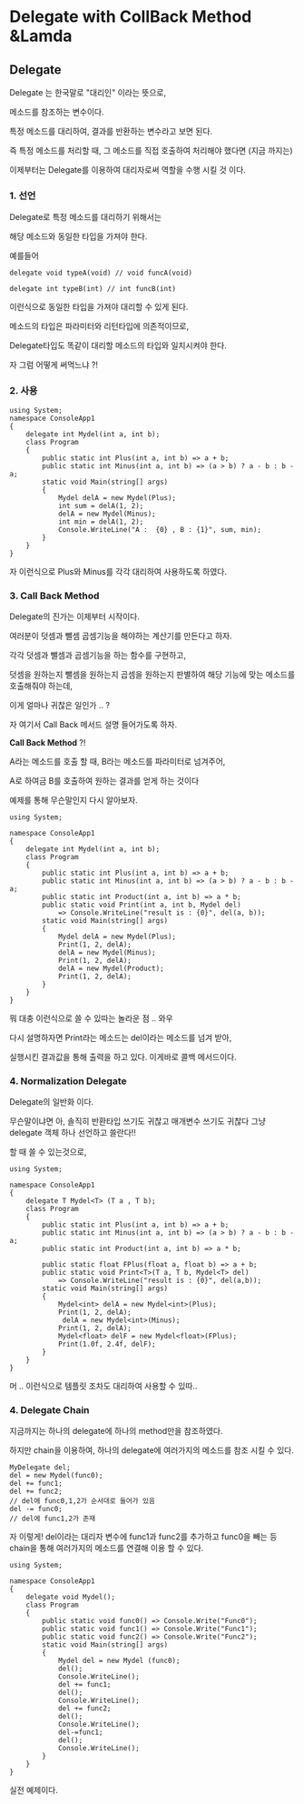 # Delegate with CollBack Method &Lamda

## Delegate 

Delegate 는 한국말로 "대리인" 이라는 뜻으로,

메소드를 참조하는 변수이다.

특정 메소드를 대리하여, 결과를 반환하는 변수라고 보면 된다.

즉 특정 메소드를 처리할 때, 그 메소드를 직접 호출하여 처리해야 했다면 (지금 까지는)

이제부터는 Delegate를 이용하여 대리자로써 역할을 수행 시킬 것 이다.

### 1. 선언

Delegate로 특정 메소드를 대리하기 위해서는 

해당 메소드와 동일한 타입을 가져야 한다.

예를들어 
~~~
delegate void typeA(void) // void funcA(void)

delegate int typeB(int) // int funcB(int)
~~~
이런식으로 동일한 타입을 가져야 대리할 수 있게 된다.

메소드의 타입은 파라미터와 리턴타입에 의존적이므로, 

Delegate타입도 똑같이 대리할 메소드의 타입와 일치시켜야 한다.

자 그럼 어떻게 써먹느냐 ?!

### 2. 사용

~~~
using System;
namespace ConsoleApp1
{
    delegate int Mydel(int a, int b);
    class Program
    {
        public static int Plus(int a, int b) => a + b;
        public static int Minus(int a, int b) => (a > b) ? a - b : b - a;
        static void Main(string[] args)
        {
            Mydel delA = new Mydel(Plus);
            int sum = delA(1, 2);
            delA = new Mydel(Minus);
            int min = delA(1, 2);
            Console.WriteLine("A :  {0} , B : {1}", sum, min);
        }
    }
}
~~~
자 이런식으로 Plus와 Minus를 각각 대리하여 사용하도록 하였다.


### 3. Call Back Method

Delegate의 진가는 이제부터 시작이다.

여러분이 덧셈과 뺄셈 곱셈기능을 해야하는 계산기를 만든다고 하자.

각각 덧셈과 뺄셈과 곱셈기능을 하는 함수를 구현하고, 

덧셈을 원하는지 뺄셈을 원하는지 곱셈을 원하는지 판별하여 해당 기능에 맞는 메소드를 호출해줘야 하는데,

이게 얼마나 귀찮은 일인가 .. ?

자 여기서 Call Back 메서드 설명 들어가도록 하자.

**Call Back Method** ?!

A라는 메소드를 호출 할 때, B라는 메소드를 파라미터로 넘겨주어,

A로 하여금 B를 호출하여 원하는 결과를 얻게 하는 것이다

예제를 통해 무슨말인지 다시 알아보자.

~~~
using System;

namespace ConsoleApp1
{
    delegate int Mydel(int a, int b);
    class Program
    {
        public static int Plus(int a, int b) => a + b;
        public static int Minus(int a, int b) => (a > b) ? a - b : b - a;
        public static int Product(int a, int b) => a * b;
        public static void Print(int a, int b, Mydel del)
            => Console.WriteLine("result is : {0}", del(a, b));
        static void Main(string[] args)
        {
            Mydel delA = new Mydel(Plus);
            Print(1, 2, delA);
            delA = new Mydel(Minus);
            Print(1, 2, delA);
            delA = new Mydel(Product);
            Print(1, 2, delA);
        }
    }
}
~~~

뭐 대충 이런식으로 쓸 수 있따는 놀라운 점 .. 와우

다시 설명하자면 Print라는 메소드는 del이라는 메소드를 넘겨 받아,

실행시킨 결과값을 통해 출력을 하고 있다. 이게바로 콜백 메서드이다.


### 4. Normalization Delegate

Delegate의 일반화 이다.

무슨말이냐면 아, 솔직히 반환타입 쓰기도 귀찮고 매개변수 쓰기도 귀찮다 그냥 delegate 객체 하나 선언하고 쓸란다!!

할 때 쓸 수 있는것으로,

~~~
using System;

namespace ConsoleApp1
{
    delegate T Mydel<T> (T a , T b);
    class Program
    {
        public static int Plus(int a, int b) => a + b;
        public static int Minus(int a, int b) => (a > b) ? a - b : b - a;
        public static int Product(int a, int b) => a * b;

        public static float FPlus(float a, float b) => a + b;
        public static void Print<T>(T a, T b, Mydel<T> del)
            => Console.WriteLine("result is : {0}", del(a,b));
        static void Main(string[] args)
        {
            Mydel<int> delA = new Mydel<int>(Plus);
            Print(1, 2, delA);
             delA = new Mydel<int>(Minus);
            Print(1, 2, delA);
            Mydel<float> delF = new Mydel<float>(FPlus);
            Print(1.0f, 2.4f, delF);
        }
    }
}
~~~
머 .. 이런식으로 템플릿 조차도 대리하여 사용할 수 있따..

### 4. Delegate Chain

지금까지는 하나의 delegate에 하나의 method만을 참조하였다.

하지만 chain을 이용하여,  하나의 delegate에 여러가지의 메소드를 참조 시킬 수 있다.

~~~
MyDelegate del;
del = new Mydel(func0);
del += func1;
del += func2;
// del에 func0,1,2가 순서대로 들어가 있음
del -= func0;
// del에 func1,2가 존재
~~~

자 이렇게! del이라는 대리자 변수에 func1과 func2를 추가하고 func0을 빼는 등 chain을 통해 여러가지의 메소드를 연결해 이용 할 수 있다.

~~~
using System;

namespace ConsoleApp1
{
    delegate void Mydel();
    class Program
    {
        public static void func0() => Console.Write("Func0");
        public static void func1() => Console.Write("Func1");
        public static void func2() => Console.Write("Func2");
        static void Main(string[] args)
        {
            Mydel del = new Mydel (func0);
            del();
            Console.WriteLine();
            del += func1;
            del();
            Console.WriteLine();
            del += func2;
            del();
            Console.WriteLine();
            del-=func1;
            del();
            Console.WriteLine();
        }
    }
}
~~~

실전 예제이다.
